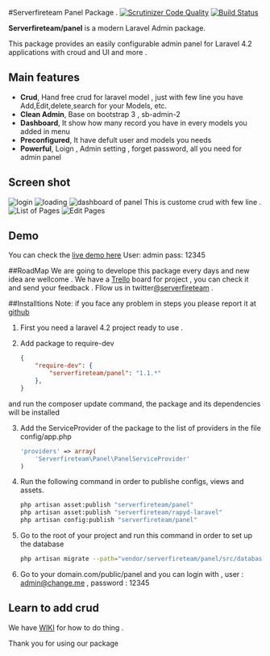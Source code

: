 #Serverfireteam Panel Package .
[![Scrutinizer Code Quality](https://scrutinizer-ci.com/g/serverfireteam/panel/badges/quality-score.png?b=master)](https://scrutinizer-ci.com/g/serverfireteam/panel/?branch=master)
[![Build Status](https://scrutinizer-ci.com/g/serverfireteam/panel/badges/build.png?b=master)](https://scrutinizer-ci.com/g/serverfireteam/panel/build-status/master)


**Serverfireteam/panel** is a modern Laravel Admin package. 

This package provides an easily configurable admin panel for Laravel 4.2 applications with croud and UI and more .

## Main features

- **Crud**, Hand free crud for laravel model , just with few line you have Add,Edit,delete,search for your Models, etc.
- **Clean Admin**, Base on bootstrap 3 , sb-admin-2 
- **Dashboard**, It show how many record you have in every models you added in menu 
- **Preconfigured**, It have defult user and models you needs
- **Powerful**, Loign , Admin setting , forget password, all you need for admin panel

## Screen shot 
![login](https://raw.githubusercontent.com/serverfireteam/panel/master/public/img/login.png)
![loading](https://raw.githubusercontent.com/serverfireteam/panel/master/public/img/loading.png)
![dashboard of panel](https://raw.githubusercontent.com/serverfireteam/panel/master/public/img/Dashboard_full.png)
This is custome crud with few line .
![List of Pages](https://raw.githubusercontent.com/serverfireteam/panel/master/public/img/pages.png)
![Edit Pages](https://raw.githubusercontent.com/serverfireteam/panel/master/public/img/editpages.png)

## Demo 
You can check the [live demo here](http://demo.serverfire.net/panel)
User: admin
pass: 12345 

##RoadMap
We are going to develope this package every days and new idea are wellcome .
We have a [Trello](https://trello.com/b/RDZ6HdK9/framework) board for project , you can check it and send your feedback . 
Fllow us in twitter[@serverfireteam](http://twitter.com/serverfireteam) .

##Installtions
Note: if you  face any problem in steps you please report it at [github](https://github.com/serverfireteam/panel/issues/new)


1. First you need a laravel 4.2 project ready to use . 

2.  Add package to require-dev 

    ```json
    {
        "require-dev": {
            "serverfireteam/panel": "1.1.*"
        },
    }
    ```
and run the composer update command, the package and its dependencies will be installed


3.  Add the ServiceProvider of the package to the list of providers in the file config/app.php

    ```php
    'providers' => array(
        'Serverfireteam\Panel\PanelServiceProvider'
    )
    ```

4. Run the following command in order to publishe configs, views and assets.  

    ```bash
    php artisan asset:publish "serverfireteam/panel"
    php artisan asset:publish "serverfireteam/rapyd-laravel"
    php artisan config:publish "serverfireteam/panel"
    ```

5. Go to the root of your project and run this command in order to set up the database

    ```bash
    php artisan migrate --path="vendor/serverfireteam/panel/src/database/migrations"
    ```

6. Go to your domain.com/public/panel and you can login with , user : admin@change.me , password : 12345


## Learn to add crud 
We have [WIKI](https://github.com/serverfireteam/panel/wiki) for how to do thing .

Thank you for using our package 


